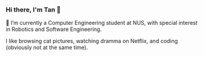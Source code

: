 ### Hi there, I'm Tan 👋 
💬 I’m currently a Computer Engineering student at NUS, with special interest in Robotics and Software Engineering. 

I like browsing cat pictures, watching dramma on Netflix, and coding (obviously not at the same time).

<!--
**jushg/jushg** is a ✨ _special_ ✨ repository because its `README.md` (this file) appears on your GitHub profile.

Here are some ideas to get you started:

- 🔭 I’m currently working on ...
- 🌱 I’m currently learning ...
- 👯 I’m looking to collaborate on ...
- 🤔 I’m looking for help with ...
- 💬 Ask me about ...
- 📫 How to reach me: ...
- 😄 Pronouns: ...
- ⚡ Fun fact: ...
-->
